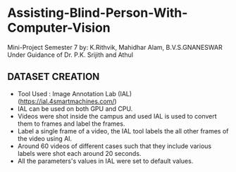 # Assisting-Blind-Person-With-Computer-Vision
Mini-Project Semester 7 by: K.Rithvik, Mahidhar Alam, B.V.S.GNANESWAR Under Guidance of Dr. P.K. Srijith and Athul



## DATASET CREATION
- Tool Used : Image Annotation Lab (IAL) (https://ial.4smartmachines.com/)
- IAL can be used on both GPU and CPU.
- Videos were shot inside the campus and used IAL is used to convert them to frames and label the frames.
- Label a single frame of a video, the IAL tool labels the all other frames of the video using AI.
- Around 60 videos of different cases such that they include various labels were shot each around 20 seconds.
- All the parameters's values in IAL were set to default values. 
